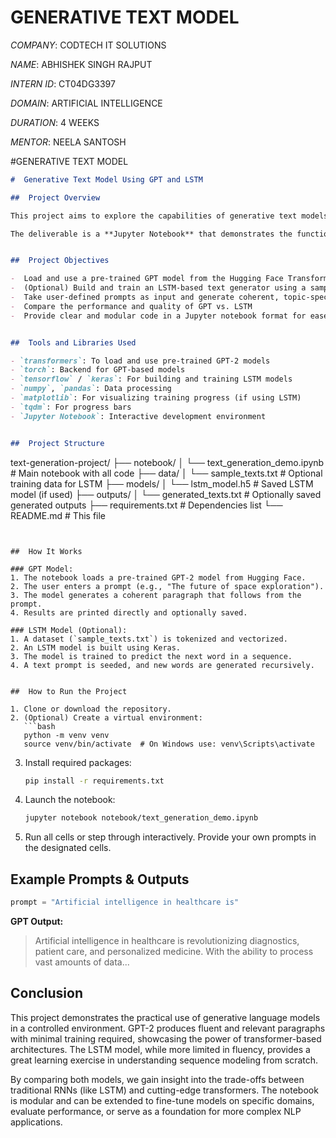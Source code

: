 # GENERATIVE TEXT MODEL

*COMPANY*: CODTECH IT SOLUTIONS

*NAME*: ABHISHEK SINGH RAJPUT

*INTERN ID*: CT04DG3397

*DOMAIN*: ARTIFICIAL INTELLIGENCE

*DURATION*: 4 WEEKS

*MENTOR*: NEELA SANTOSH

#GENERATIVE TEXT MODEL

```markdown
#  Generative Text Model Using GPT and LSTM

##  Project Overview

This project aims to explore the capabilities of generative text models using two widely known architectures: **GPT (Generative Pre-trained Transformer)** and **LSTM (Long Short-Term Memory)**. The primary goal is to create a system that can generate coherent paragraphs based on specific user-defined prompts. This kind of system can be used in applications like AI content generation, writing assistants, chatbots, storytelling, and educational tools.

The deliverable is a **Jupyter Notebook** that demonstrates the functionality of both models (GPT and optionally LSTM), allowing users to input custom prompts and generate text relevant to the topic.


##  Project Objectives

-  Load and use a pre-trained GPT model from the Hugging Face Transformers library
-  (Optional) Build and train an LSTM-based text generator using a sample corpus
-  Take user-defined prompts as input and generate coherent, topic-specific paragraphs
-  Compare the performance and quality of GPT vs. LSTM
-  Provide clear and modular code in a Jupyter notebook format for ease of understanding and experimentation


##  Tools and Libraries Used

- `transformers`: To load and use pre-trained GPT-2 models
- `torch`: Backend for GPT-based models
- `tensorflow` / `keras`: For building and training LSTM models
- `numpy`, `pandas`: Data processing
- `matplotlib`: For visualizing training progress (if using LSTM)
- `tqdm`: For progress bars
- `Jupyter Notebook`: Interactive development environment


##  Project Structure

```

text-generation-project/
├── notebook/
│   └── text\_generation\_demo.ipynb   #  Main notebook with all code
├── data/
│   └── sample\_texts.txt             # Optional training data for LSTM
├── models/
│   └── lstm\_model.h5                # Saved LSTM model (if used)
├── outputs/
│   └── generated\_texts.txt          # Optionally saved generated outputs
├── requirements.txt                 # Dependencies list
└── README.md                        # This file

````


##  How It Works

### GPT Model:
1. The notebook loads a pre-trained GPT-2 model from Hugging Face.
2. The user enters a prompt (e.g., "The future of space exploration").
3. The model generates a coherent paragraph that follows from the prompt.
4. Results are printed directly and optionally saved.

### LSTM Model (Optional):
1. A dataset (`sample_texts.txt`) is tokenized and vectorized.
2. An LSTM model is built using Keras.
3. The model is trained to predict the next word in a sequence.
4. A text prompt is seeded, and new words are generated recursively.


##  How to Run the Project

1. Clone or download the repository.
2. (Optional) Create a virtual environment:
   ```bash
   python -m venv venv
   source venv/bin/activate  # On Windows use: venv\Scripts\activate
````

3. Install required packages:

   ```bash
   pip install -r requirements.txt
   ```
4. Launch the notebook:

   ```bash
   jupyter notebook notebook/text_generation_demo.ipynb
   ```
5. Run all cells or step through interactively. Provide your own prompts in the designated cells.


##  Example Prompts & Outputs

```python
prompt = "Artificial intelligence in healthcare is"
```

**GPT Output:**

> Artificial intelligence in healthcare is revolutionizing diagnostics, patient care, and personalized medicine. With the ability to process vast amounts of data...


##  Conclusion

This project demonstrates the practical use of generative language models in a controlled environment. GPT-2 produces fluent and relevant paragraphs with minimal training required, showcasing the power of transformer-based architectures. The LSTM model, while more limited in fluency, provides a great learning exercise in understanding sequence modeling from scratch.

By comparing both models, we gain insight into the trade-offs between traditional RNNs (like LSTM) and cutting-edge transformers. The notebook is modular and can be extended to fine-tune models on specific domains, evaluate performance, or serve as a foundation for more complex NLP applications.

